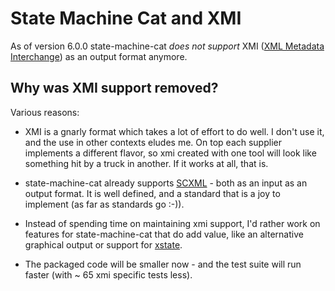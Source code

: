 # State Machine Cat and XMI

As of version 6.0.0 state-machine-cat _does not support_
XMI ([XML Metadata Interchange](https://www.omg.org/spec/XMI))
as an output format anymore.

## Why was XMI support removed?

Various reasons:

- XMI is a gnarly format which takes a lot of effort to do well. I don't use it,
  and the use in other contexts eludes me. On top each supplier implements a
  different flavor, so xmi created with one tool will look like something hit by
  a truck in another. If it works at all, that is.

- state-machine-cat already supports [SCXML](./SCXML.md) - both as an input
  as an output format. It is well defined, and a standard that is a joy to
  implement (as far as standards go :-)).

- Instead of spending time on maintaining xmi support, I'd rather work on features
  for state-machine-cat that do add value, like an alternative graphical output
  or support for [xstate](https://github.com/davidkpiano/xstate).

- The packaged code will be smaller now - and the test suite will run faster
  (with ~ 65 xmi specific tests less).